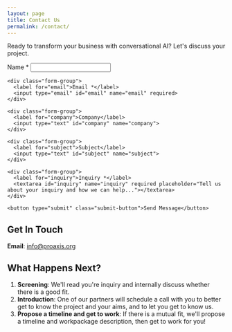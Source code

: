 ```yaml
---
layout: page
title: Contact Us
permalink: /contact/
---
```


<div class="text-center mb-4">
  <p class="hero-subtitle"> Ready to transform your business with conversational AI? Let's discuss your project.</p>
</div>

<div class="contact-form">
  <form name="contact" method="POST" netlify action="/thank-you/">
    <!-- Hidden honeypot field for spam protection -->
    <p style="display: none;">
      <label>Don't fill this out if you're human: <input name="bot-field" /></label>
    </p>
    <div class="form-group">
      <label for="name">Name *</label>
      <input type="text" id="name" name="name" required>
    </div>

    <div class="form-group">
      <label for="email">Email *</label>
      <input type="email" id="email" name="email" required>
    </div>

    <div class="form-group">
      <label for="company">Company</label>
      <input type="text" id="company" name="company">
    </div>

    <div class="form-group">
      <label for="subject">Subject</label>
      <input type="text" id="subject" name="subject">
    </div>

    <div class="form-group">
      <label for="inquiry">Inquiry *</label>
      <textarea id="inquiry" name="inquiry" required placeholder="Tell us about your inquiry and how we can help..."></textarea>
    </div>

    <button type="submit" class="submit-button">Send Message</button>
  </form>
</div>

## Get In Touch

**Email**: [info@proaxis.org](mailto:info@proaxis.org)



## What Happens Next?

1. **Screening**: We'll read you're inquiry and internally discuss whether there is a good fit.
2. **Introduction**: One of our partners will schedule a call with you to better get to know the project and your aims, and to let you get to know us.
3. **Propose a timeline and get to work**: If there is a mutual fit, we'll propose a timeline and workpackage description, then get to work for you!


